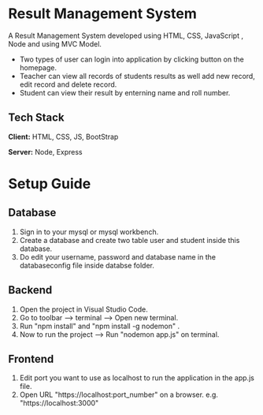 
# Result Management System 

A Result Management System developed using HTML, CSS, JavaScript , Node and using MVC Model.
* Two types of user can login into application by clicking button on the homepage.
* Teacher can view all records of students results as well add new record, edit record and delete record.
* Student can  view their result by enterning name and roll number.



## Tech Stack

**Client:** HTML, CSS, JS, BootStrap

**Server:** Node, Express


# Setup Guide

## Database
1. Sign in to your mysql or mysql workbench.
2. Create a database and create two table user and student inside this database.
3. Do edit your username, password and database name in the databaseconfig file inside databse folder.

## Backend
1. Open the project in Visual Studio Code.
2. Go to toolbar --> terminal --> Open new terminal.
3. Run "npm install" and "npm install -g nodemon" .
4. Now to run the project --> Run "nodemon app.js" on terminal.

## Frontend
1. Edit port you want to use as localhost to run the application in the app.js file.
2. Open URL "https://localhost:port_number" on a browser. e.g. "https://localhost:3000"


